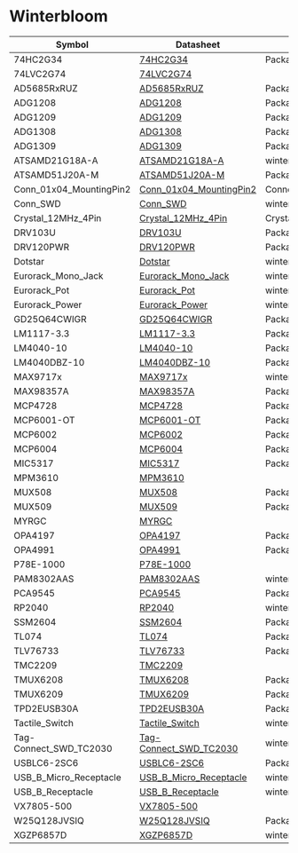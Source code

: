 # Winterbloom

Symbol | Datasheet | Footprint
---|---|---
74HC2G34 | [74HC2G34](https://assets.nexperia.com/documents/data-sheet/74HC_HCT2G34.pdf) | Package_TO_SOT_SMD:SOT-363_SC-70-6
74LVC2G74 | [74LVC2G74](https://assets.nexperia.com/documents/data-sheet/74LVC2G74.pdf) | 
AD5685RxRUZ | [AD5685RxRUZ](https://www.analog.com/media/en/technical-documentation/data-sheets/ad5686r_5685r_5684r.pdf) | Package_SO:TSSOP-16_4.4x5mm_P0.65mm
ADG1208 | [ADG1208](https://www.analog.com/media/en/technical-documentation/data-sheets/ADG1208_1209.pdf) | Package_SO:TSSOP-16_4.4x5mm_P0.65mm
ADG1209 | [ADG1209](https://www.analog.com/media/en/technical-documentation/data-sheets/ADG1208_1209.pdf) | Package_SO:TSSOP-16_4.4x5mm_P0.65mm
ADG1308 | [ADG1308](https://www.analog.com/media/en/technical-documentation/data-sheets/ADG1308_1309.pdf) | Package_SO:TSSOP-16_4.4x5mm_P0.65mm
ADG1309 | [ADG1309](https://www.analog.com/media/en/technical-documentation/data-sheets/ADG1308_1309.pdf) | Package_SO:TSSOP-16_4.4x5mm_P0.65mm
ATSAMD21G18A-A | [ATSAMD21G18A-A](http://ww1.microchip.com/downloads/en/DeviceDoc/SAM_D21_DA1_Family_Data%20Sheet_DS40001882E.pdf) | winterbloom:TQFP-48_7x7mm_P0.5mm
ATSAMD51J20A-M | [ATSAMD51J20A-M](https://ww1.microchip.com/downloads/en/DeviceDoc/SAM_D5x_E5x_Family_Data_Sheet_DS60001507G.pdf) | Package_DFN_QFN:QFN-64-1EP_9x9mm_P0.5mm_EP3.8x3.8mm
Conn_01x04_MountingPin2 | [Conn_01x04_MountingPin2](~) | Connector_JST:JST_PH_S4B-PH-SM4-TB_1x04-1MP_P2.00mm_Horizontal
Conn_SWD | [Conn_SWD](http://infocenter.arm.com/help/topic/com.arm.doc.ddi0314h/DDI0314H_coresight_components_trm.pdf) | winterbloom:Connector_Cortex_Debug_IDC_2x05_P1.27mm_Vertical_Shrouded_SMD
Crystal_12MHz_4Pin | [Crystal_12MHz_4Pin](https://abracon.com/datasheets/ABM8G-106-12.000MHz-T.pdf) | Crystal:Crystal_SMD_Abracon_ABM8G-4Pin_3.2x2.5mm
DRV103U | [DRV103U](https://www.ti.com/lit/ds/symlink/drv103.pdf) | Package_SO:SOIC-8_3.9x4.9mm_P1.27mm
DRV120PWR | [DRV120PWR](https://www.ti.com/lit/ds/symlink/drv120.pdf) | Package_SO:TSSOP-8_4.4x3mm_P0.65mm
Dotstar | [Dotstar](https://www.alibaba.com/product-detail/High-Efficiency-SK9822-Similar-APA102-5050_62326807400.html) | winterbloom:LED_APA102_Dotstar_5050
Eurorack_Mono_Jack | [Eurorack_Mono_Jack](http://www.qingpu-electronics.com/en/products/WQP-PJ398SM-362.html) | winterbloom:AudioJack_WQP518MA
Eurorack_Pot | [Eurorack_Pot](https://s3.us-west-2.amazonaws.com/secure.notion-static.com/c2e29654-9937-4f21-ad37-19aeb30b6cf7/R0904N%28KQ%29-LWS.pdf?X-Amz-Algorithm=AWS4-HMAC-SHA256&X-Amz-Credential=AKIAT73L2G45O3KS52Y5%2F20210212%2Fus-west-2%2Fs3%2Faws4_request&X-Amz-Date=20210212T061200Z&X-Amz-Expires=86400&X-Amz-Signature=79cad3de6b24b7023aa449b148ed3570970ec3161da0e13127712a5cd74fcd34&X-Amz-SignedHeaders=host&response-content-disposition=filename%20%3D%22R0904N%28KQ%29-LWS.pdf%22) | winterbloom:Potentiometer_Alpha_R0904N
Eurorack_Power | [Eurorack_Power](https://static6.arrow.com/aropdfconversion/1507f1621f4e67855dd466ebb3ac550d52564a9d/32302-sxx1.pdf) | winterbloom:Eurorack_Power_2x5_Shrouded
GD25Q64CWIGR | [GD25Q64CWIGR](http://www.gigadevice.com/datasheet/gd25q64c/) | Package_SON:WSON-8-1EP_6x5mm_P1.27mm_EP3.4x4mm
LM1117-3.3 | [LM1117-3.3](http://www.ti.com/lit/ds/symlink/lm1117.pdf) | Package_TO_SOT_SMD:SOT-223-3_TabPin2
LM4040-10 | [LM4040-10](http://www.ti.com/lit/ds/symlink/lm4040-n.pdf) | Package_TO_SOT_SMD:SOT-23
LM4040DBZ-10 | [LM4040DBZ-10](http://www.ti.com/lit/ds/symlink/lm4040-n.pdf) | Package_TO_SOT_SMD:SOT-23
MAX9717x | [MAX9717x](https://datasheets.maximintegrated.com/en/ds/MAX9716-MAX9717.pdf) | winterbloom:TDFN-8-1EP_MAX9717xET
MAX98357A | [MAX98357A](https://datasheets.maximintegrated.com/en/ds/MAX98357A-MAX98357B.pdf) | Package_DFN_QFN:QFN-16-1EP_3x3mm_P0.5mm_EP1.45x1.45mm
MCP4728 | [MCP4728](http://ww1.microchip.com/downloads/en/DeviceDoc/22187E.pdf) | Package_SO:MSOP-10_3x3mm_P0.5mm
MCP6001-OT | [MCP6001-OT](http://ww1.microchip.com/downloads/en/DeviceDoc/22141b.pdf) | Package_TO_SOT_SMD:SOT-23-5
MCP6002 | [MCP6002](https://ww1.microchip.com/downloads/en/DeviceDoc/MCP6001-1R-1U-2-4-1-MHz-Low-Power-Op-Amp-DS20001733L.pdf) | Package_SO:MSOP-8_3x3mm_P0.65mm
MCP6004 | [MCP6004](http://datasheet.octopart.com/MCP6001T-I/OT-Microchip-datasheet-8823409.pdf) | Package_SO:TSSOP-14_4.4x5mm_P0.65mm
MIC5317 | [MIC5317](https://www.mouser.com/datasheet/2/268/MIC5317_High_Performance_Single_150mA_LDO_DS200061-1891237.pdf) | Package_TO_SOT_SMD:SOT-23-5
MPM3610 | [MPM3610](https://www.monolithicpower.com/en/mpm3610.html) | 
MUX508 | [MUX508](https://www.ti.com/lit/ds/symlink/mux508.pdf) | Package_SO:TSSOP-16_4.4x5mm_P0.65mm
MUX509 | [MUX509](https://www.ti.com/lit/ds/symlink/mux509.pdf) | Package_SO:TSSOP-16_4.4x5mm_P0.65mm
MYRGC | [MYRGC](https://www.mouser.com/datasheet/2/281/MYRGC-1701768.pdf) | 
OPA4197 | [OPA4197](https://www.ti.com/lit/ds/symlink/opa4197.pdf) | Package_SO:TSSOP-14_4.4x5mm_P0.65mm
OPA4991 | [OPA4991](https://www.ti.com/lit/ds/symlink/opa4991.pdf) | Package_SO:TSSOP-14_4.4x5mm_P0.65mm
P78E-1000 | [P78E-1000](https://www.mouser.com/datasheet/2/670/p78e_1000-1480573.pdf) | 
PAM8302AAS | [PAM8302AAS](https://www.diodes.com/assets/Datasheets/PAM8302A.pdf) | winterbloom:TDFN-8-1EP_MAX9717xET
PCA9545 | [PCA9545](https://www.nxp.com/docs/en/data-sheet/PCA9545A_45B_45C.pdf) | Package_SO:TSSOP-20_4.4x6.5mm_P0.65mm
RP2040 | [RP2040](https://datasheets.raspberrypi.com/rp2040/rp2040-datasheet.pdf) | winterbloom:RP2040-QFN-56
SSM2604 | [SSM2604](https://www.analog.com/media/en/technical-documentation/data-sheets/SSM2604.pdf) | Package_CSP:LFCSP-20-1EP_4x4mm_P0.5mm_EP2.6x2.6mm
TL074 | [TL074](https://www.ti.com/lit/ds/symlink/tl071.pdf) | Package_SO:TSSOP-14_4.4x5mm_P0.65mm
TLV76733 | [TLV76733](https://www.ti.com/lit/ds/symlink/tlv767.pdf) | Package_SO:VSSOP-8_3.0x3.0mm_P0.65mm
TMC2209 | [TMC2209]() | 
TMUX6208 | [TMUX6208](https://www.ti.com/lit/ds/symlink/tmux6208.pdf) | Package_SO:TSSOP-16_4.4x5mm_P0.65mm
TMUX6209 | [TMUX6209](https://www.ti.com/lit/ds/symlink/tmux6209.pdf) | Package_SO:TSSOP-16_4.4x5mm_P0.65mm
TPD2EUSB30A | [TPD2EUSB30A](http://www.ti.com/lit/ds/symlink/tpd2eusb30a.pdf) | Package_TO_SOT_SMD:Texas_DRT-3
Tactile_Switch | [Tactile_Switch](https://factory.macrofab.com/part/MF-SW-TACT-4.2MM) | winterbloom:Tactile_Switch_4.2mm
Tag-Connect_SWD_TC2030 | [Tag-Connect_SWD_TC2030](https://www.tag-connect.com/product/tc2030-ctx-nl-6-pin-no-legs-cable-with-10-pin-micro-connector-for-cortex-processors~) | winterbloom:Tag_Connect_TC2030NL
USBLC6-2SC6 | [USBLC6-2SC6](https://www.st.com/resource/en/datasheet/usblc6-2.pdf) | Package_TO_SOT_SMD:SOT-23-6
USB_B_Micro_Receptacle | [USB_B_Micro_Receptacle](https://cdn.amphenol-cs.com/media/wysiwyg/files/documentation/datasheet/inputoutput/io_usb_micro.pdf) | winterbloom:USB_B_Micro_Receptacle
USB_B_Receptacle | [USB_B_Receptacle](https://www.te.com/commerce/DocumentDelivery/DDEController?Action=srchrtrv&DocNm=5787834&DocType=Customer+Drawing&DocLang=English&PartCntxt=5787834-1&DocFormat=pdf) | winterbloom:USB_B_Receptacle
VX7805-500 | [VX7805-500](https://www.mouser.com/datasheet/2/670/vx78_500-1774570.pdf) | 
W25Q128JVSIQ | [W25Q128JVSIQ](https://www.winbond.com/resource-files/w25q128jv%20revf%2003272018%20plus.pdf) | Package_SO:SOIC-8_5.23x5.23mm_P1.27mm
XGZP6857D | [XGZP6857D](https://www.cfsensor.com/static/upload/file/20220412/XGZP6857D%20Pressure%20Sensor%20Module%20V2.4.pdf) | winterbloom:XGZP6857D
